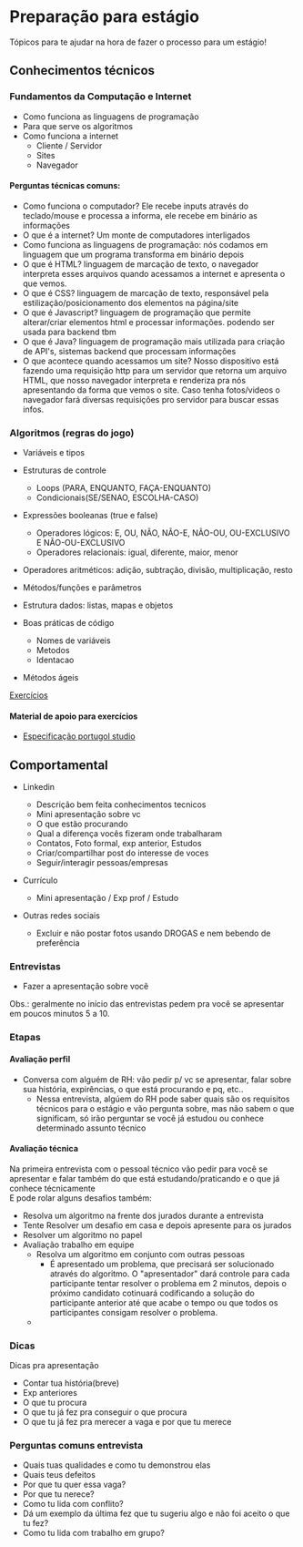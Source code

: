 # Preparação para estágio
Tópicos para te ajudar na hora de fazer o processo para um estágio!


## Conhecimentos técnicos 
 
### Fundamentos da Computação e Internet
 - Como funciona as linguagens de programação
 - Para que serve os algoritmos
 - Como funciona a internet
   - Cliente / Servidor
   - Sites
   - Navegador
 
#### Perguntas técnicas comuns:
  - Como funciona o computador? Ele recebe inputs através do teclado/mouse e processa a informa, ele recebe em binário as informações
  - O que é a internet? Um monte de computadores interligados
  - Como funciona as linguagens de programação: nós codamos em linguagem que um programa transforma em binário depois
  - O que é HTML? linguagem de marcação de texto, o navegador interpreta esses arquivos quando acessamos a internet e apresenta o que vemos. 
  - O que é CSS? linguagem de marcação de texto, responsável pela estilização/posicionamento dos elementos na página/site
  - O que é Javascript? linguagem de programação que permite alterar/criar elementos html e processar informações. podendo ser usada para backend tbm
  - O que é Java? linguagem de programação mais utilizada para criação de API's, sistemas backend que processam informações
  - O que acontece quando acessamos um site? Nosso dispositivo está fazendo uma requisição http para um servidor que retorna um arquivo HTML, que nosso navegador interpreta e renderiza pra nós apresentando da forma que vemos o site. Caso tenha fotos/videos o navegador fará diversas requisições pro servidor para buscar essas infos.


### Algoritmos (regras do jogo)
  - Variáveis e tipos
  - Estruturas de controle 
    - Loops (PARA, ENQUANTO, FAÇA-ENQUANTO)
    - Condicionais(SE/SENAO, ESCOLHA-CASO)
  - Expressões booleanas (true e false)
    - Operadores lógicos: E, OU, NÃO, NÃO-E, NÃO-OU, OU-EXCLUSIVO E NÃO-OU-EXCLUSIVO
    - Operadores relacionais: igual, diferente, maior, menor
  - Operadores aritméticos: adição, subtração, divisão, multiplicação, resto
  - Métodos/funções e parâmetros
  - Estrutura dados: listas, mapas e objetos
  - Boas práticas de código
    - Nomes de variáveis
    - Metodos
    - Identacao

 - Métodos ágeis

[Exercícios](ex.estagio.md)

#### Material de apoio para exercícios
 - [Especificação portugol studio](spec-portugol.md)


## Comportamental
- Linkedin 
  - Descrição bem feita conhecimentos tecnicos
  - Mini apresentação sobre vc
  - O que estão procurando
  - Qual a diferença vocês fizeram onde trabalharam
  - Contatos, Foto formal, exp anterior, Estudos
  - Criar/compartilhar post do interesse de voces
  - Seguir/interagir pessoas/empresas
  
- Currículo
  - Mini apresentação / Exp prof / Estudo

- Outras redes sociais
  - Excluir e não postar fotos usando DROGAS e nem bebendo de preferência

### Entrevistas

- Fazer a apresentação sobre vocẽ

Obs.: geralmente no início das entrevistas pedem pra você se apresentar em poucos minutos 5 a 10.


### Etapas

#### Avaliação perfil
   - Conversa com alguém de RH: vão pedir p/ vc se apresentar, falar sobre sua história, expirências, o que está procurando e pq, etc..
     - Nessa entrevista, algúem do RH pode saber quais são os requisitos técnicos para o estágio e vão pergunta sobre, mas não sabem o que significam, só irão perguntar se você já estudou ou conhece determinado assunto técnico
 
 
#### Avaliação técnica
Na primeira entrevista com o pessoal técnico vão pedir para você se apresentar e falar também do que está estudando/praticando e o que já conhece técnicamente
<br />
E pode rolar alguns desafios também:
   - Resolva um algoritmo na frente dos jurados durante a entrevista
   - Tente Resolver um desafio em casa e depois apresente para os jurados
   - Resolver um algoritmo no papel 
 - Avaliação trabalho em equipe    
   - Resolva um algoritmo em conjunto com outras pessoas
     - É apresentado um problema, que precisará ser solucionado através do algoritmo. O "apresentador" dará controle para cada participante tentar resolver o problema em 2 minutos, depois o próximo candidato cotinuará codificando a solução do participante anterior até que acabe o tempo ou que todos os participantes consigam resolver o problema.
    - 

### Dicas

Dicas pra apresentação
   - Contar tua história(breve)
   - Exp anteriores
   - O que tu procura
   - O que tu já fez pra conseguir o que procura
   - O que tu já fez pra merecer a vaga e por que tu merece


### Perguntas comuns entrevista

- Quais tuas qualidades e como tu demonstrou elas
- Quais teus defeitos
- Por que tu quer essa vaga?
- Por que tu nerece?
- Como tu lida com conflito? 
- Dá um exemplo da última fez que tu sugeriu algo e não foi aceito o que tu fez?
- Como tu lida com trabalho em grupo?
